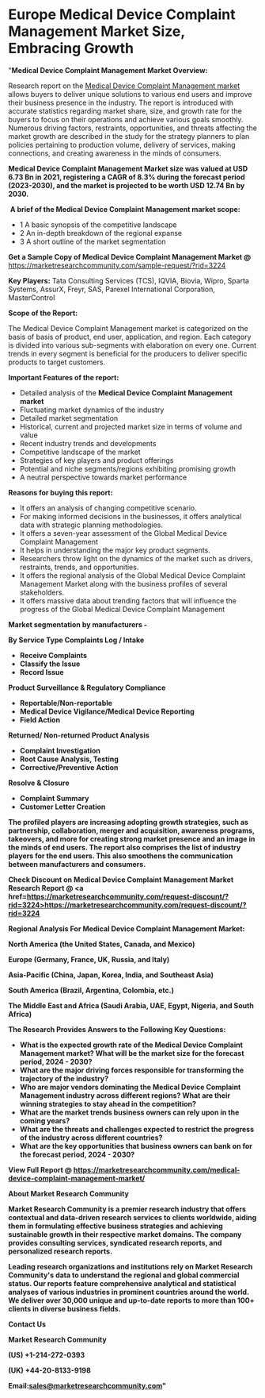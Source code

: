 # Europe Medical Device Complaint Management Market Size, Embracing Growth
"<strong>Medical Device Complaint Management Market Overview:</strong>

Research report on the <a href=https://marketresearchcommunity.com/medical-device-complaint-management-market/>Medical Device Complaint Management market</a> allows buyers to deliver unique solutions to various end users and improve their business presence in the industry. The report is introduced with accurate statistics regarding market share, size, and growth rate for the buyers to focus on their operations and achieve various goals smoothly. Numerous driving factors, restraints, opportunities, and threats affecting the market growth are described in the study for the strategy planners to plan policies pertaining to production volume, delivery of services, making connections, and creating awareness in the minds of consumers.

<strong>Medical Device Complaint Management Market size was valued at USD 6.73 Bn in 2021, registering a CAGR of 8.3% during the forecast period (2023-2030), and the market is projected to be worth USD 12.74 Bn by 2030.</strong>

 <Strong>A brief of the Medical Device Complaint Management market scope:</Strong>
<ul>
 <li>1  A basic synopsis of the competitive landscape</li>
 <li>2  An in-depth breakdown of the regional expanse</li>
 <li>3  A short outline of the market segmentation</li>
</ul>
<strong>Get a Sample Copy of Medical Device Complaint Management Market @ </b></strong><a href=https://marketresearchcommunity.com/sample-request/?rid=3224><u>https://marketresearchcommunity.com/sample-request/?rid=3224</u></a>

<strong>Key Players:</strong> 
Tata Consulting Services (TCS), IQVIA, Biovia, Wipro, Sparta Systems, AssurX, Freyr, SAS, Parexel International Corporation, MasterControl

<strong>Scope of the Report:</strong>

The Medical Device Complaint Management market is categorized on the basis of basis of product, end user, application, and region. Each category is divided into various sub-segments with elaboration on every one. Current trends in every segment is beneficial for the producers to deliver specific products to target customers.

<strong><b>Important Features of the report:</b></strong>
<ul>
  <li>Detailed analysis of the <strong><b>Medical Device Complaint Management </b></strong><strong><b>market</b></strong></li>
  <li>Fluctuating market dynamics of the industry</li>
  <li>Detailed market segmentation</li>
  <li>Historical, current and projected market size in terms of volume and value</li>
  <li>Recent industry trends and developments</li>
  <li>Competitive landscape of the market</li>
  <li>Strategies of key players and product offerings</li>
  <li>Potential and niche segments/regions exhibiting promising growth</li>
  <li>A neutral perspective towards market performance</li>
</ul>
<strong><b>Reasons for buying this report:</b></strong>
<ul>
  <li>It offers an analysis of changing competitive scenario.</li>
  <li>For making informed decisions in the businesses, it offers analytical data with strategic planning methodologies.</li>
  <li>It offers a seven-year assessment of the Global Medical Device Complaint Management</li>
  <li>It helps in understanding the major key product segments.</li>
  <li>Researchers throw light on the dynamics of the market such as drivers, restraints, trends, and opportunities.</li>
  <li>It offers the regional analysis of the Global Medical Device Complaint Management Market along with the business profiles of several stakeholders.</li>
  <li>It offers massive data about trending factors that will influence the progress of the Global Medical Device Complaint Management</li>
</ul>

<strong>Market segmentation by manufacturers -</strong>


<strong><strong>By Service Type </strong></h4>
Complaints Log / Intake
<ul>
 	<li>Receive Complaints</li>
 	<li>Classify the Issue</li>
 	<li>Record Issue</li>
</ul>
Product Surveillance &amp; Regulatory Compliance
<ul>
 	<li>Reportable/Non-reportable</li>
 	<li>Medical Device Vigilance/Medical Device Reporting</li>
 	<li>Field Action</li>
</ul>
Returned/ Non-returned Product Analysis
<ul>
 	<li>Complaint Investigation</li>
 	<li>Root Cause Analysis, Testing</li>
 	<li>Corrective/Preventive Action</li>
</ul>
Resolve &amp; Closure
<ul>
 	<li>Complaint Summary</li>
 	<li>Customer Letter Creation</li>
</ul>

The profiled players are increasing adopting growth strategies, such as partnership, collaboration, merger and acquisition, awareness programs, takeovers, and more for creating strong market presence and an image in the minds of end users. The report also comprises the list of industry players for the end users. This also smoothens the communication between manufacturers and consumers.

<strong><b>Check Discount on Medical Device Complaint Management Market Research Report @ </b></strong><a href=https://marketresearchcommunity.com/request-discount/?rid=3224><u>https://marketresearchcommunity.com/request-discount/?rid=3224</u></a>

<strong>Regional Analysis For Medical Device Complaint Management Market:</strong>

<strong>North America</strong> (the United States, Canada, and Mexico)

<strong>Europe</strong> (Germany, France, UK, Russia, and Italy)

<strong>Asia-Pacific</strong> (China, Japan, Korea, India, and Southeast Asia)

<strong>South America</strong> (Brazil, Argentina, Colombia, etc.)

<strong>The Middle East and Africa</strong> (Saudi Arabia, UAE, Egypt, Nigeria, and South Africa)

<strong>The Research Provides Answers to the Following Key Questions:</strong>
<ul>
 	<li>What is the expected growth rate of the Medical Device Complaint Management market? What will be the market size for the forecast period, 2024 - 2030?</li>
 	<li>What are the major driving forces responsible for transforming the trajectory of the industry?</li>
 	<li>Who are major vendors dominating the Medical Device Complaint Management industry across different regions? What are their winning strategies to stay ahead in the competition?</li>
 	<li>What are the market trends business owners can rely upon in the coming years?</li>
 	<li>What are the threats and challenges expected to restrict the progress of the industry across different countries?</li>
 	<li>What are the key opportunities that business owners can bank on for the forecast period, 2024 - 2030?</li>
</ul>

<strong>View Full Report @</strong> <a href=https://marketresearchcommunity.com/medical-device-complaint-management-market/>https://marketresearchcommunity.com/medical-device-complaint-management-market/</a>

<strong>About Market Research Community</strong>

Market Research Community is a premier research industry that offers contextual and data-driven research services to clients worldwide, aiding them in formulating effective business strategies and achieving sustainable growth in their respective market domains. The company provides consulting services, syndicated research reports, and personalized research reports.

Leading research organizations and institutions rely on Market Research Community's data to understand the regional and global commercial status. Our reports feature comprehensive analytical and statistical analyses of various industries in prominent countries around the world. We deliver over 30,000 unique and up-to-date reports to more than 100+ clients in diverse business fields.

<strong>Contact Us</strong>

<strong>Market Research Community</strong>

(US) +1-214-272-0393

(UK) +44-20-8133-9198

<strong>Email:</strong>sales@marketresearchcommunity.com"
